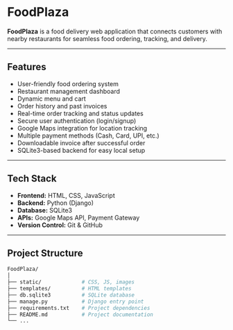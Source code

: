 # FoodPlaza

**FoodPlaza** is a food delivery web application that connects customers with nearby restaurants for seamless food ordering, tracking, and delivery.

---

## Features

-  User-friendly food ordering system
-  Restaurant management dashboard
-  Dynamic menu and cart
-  Order history and past invoices
-  Real-time order tracking and status updates
-  Secure user authentication (login/signup)
-  Google Maps integration for location tracking
-  Multiple payment methods (Cash, Card, UPI, etc.)
-  Downloadable invoice after successful order
-  SQLite3-based backend for easy local setup

---

## Tech Stack

- **Frontend:** HTML, CSS, JavaScript
- **Backend:** Python (Django)
- **Database:** SQLite3
- **APIs:** Google Maps API, Payment Gateway
- **Version Control:** Git & GitHub

---

## Project Structure

```bash
FoodPlaza/
│
├── static/             # CSS, JS, images
├── templates/          # HTML templates
├── db.sqlite3          # SQLite database
├── manage.py           # Django entry point
├── requirements.txt    # Project dependencies
├── README.md           # Project documentation
└── ...

